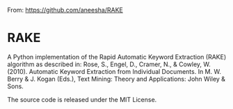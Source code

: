 From: https://github.com/aneesha/RAKE

RAKE
====

A Python implementation of the Rapid Automatic Keyword Extraction (RAKE) algorithm as described in: Rose, S., Engel, D., Cramer, N., & Cowley, W. (2010). Automatic Keyword Extraction from Individual Documents. In M. W. Berry & J. Kogan (Eds.), Text Mining: Theory and Applications: John Wiley & Sons.

The source code is released under the MIT License.

